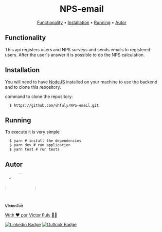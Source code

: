 
<h1 align="center"> NPS-email</h1>

<p align="center">
 <a href="#Functionality">Functionality</a> •
 <a href="#Installation">Installation</a> • 
 <a href="#Running">Running</a> • 
 <a href="#autor">Autor</a>
</p>

## Functionality

This api registers users and NPS surveys and sends emails to registered users. After the user's answer it is possible to do the NPS calculation.

## Installation

You will need to have [NodeJS](https://nodejs.org) installed on your machine to use the backend and to clone this repository.

command to clone the repository:
```
  $ https://github.com/vhfuly/NPS-email.git
```

## Running

To execute it is very simple

```
  $ yarn # install the dependencies
  $ yarn dev # run application
  $ yarn test # run tests
```

## Autor

<a href="https://victor-fuly.netlify.app/">
 <img style="border-radius: 50%;" src="https://avatars.githubusercontent.com/u/62678105?s=460&u=c48758f0a65849d22ad11d196ab5f6e00fcedd0d&v=4" width="100px;" alt=""/>
 <br />
 <sub><b>Victor Fult</b></sub>


With ❤️ por Victor Fuly 👋🏽 

[![Linkedin Badge](https://img.shields.io/badge/-Victor-blue?style=flat-square&logo=Linkedin&logoColor=white&link=https://www.linkedin.com/in/victor-hugo-fuly/)](https://www.linkedin.com/in/victor-hugo-fuly/) 
[![Outlook Badge](https://img.shields.io/badge/-victor_hugo_fuly@hotmail.com-0078D4?style=flat-square&logo=microsoft-outlook&link=mailto:victor_hugo_fuly@hotmail.com)](mailto:victor_hugo_fuly@hotmail.com)
